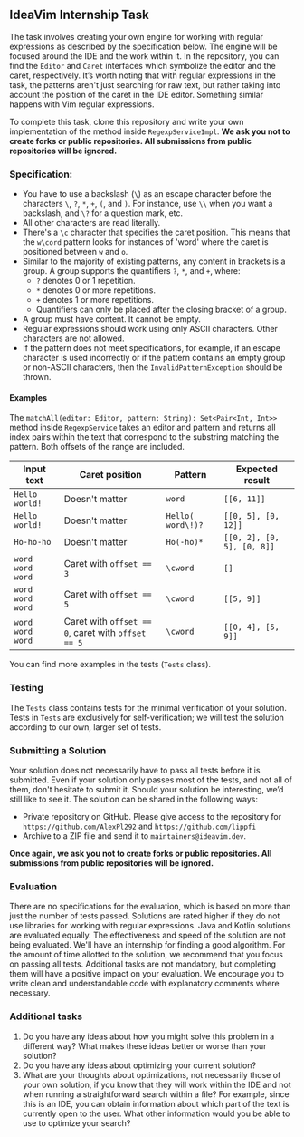 ## IdeaVim Internship Task
The task involves creating your own engine for working with regular expressions as described by the specification below. The engine will be focused around the IDE and the work within it. In the repository, you can find the `Editor` and `Caret` interfaces which symbolize the editor and the caret, respectively. It’s worth noting that with regular expressions in the task, the patterns aren't just searching for raw text, but rather taking into account the position of the caret in the IDE editor. Something similar happens with Vim regular expressions.

To complete this task, clone this repository and write your own implementation of the method inside `RegexpServiceImpl`.
**We ask you not to create forks or public repositories. All submissions from public repositories will be ignored.**

### Specification:
- You have to use a backslash (`\`) as an escape character before the characters `\`, `?`, `*`, `+`, `(`, and `)`. For instance, use `\\` when you want a backslash, and `\?` for a question mark, etc.
- All other characters are read literally.
- There's a `\c` character that specifies the caret position. This means that the `w\cord` pattern looks for instances of 'word' where the caret is positioned between `w` and `o`.
- Similar to the majority of existing patterns, any content in brackets is a group. A group supports the quantifiers `?`, `*`, and `+`, where:
  - `?` denotes 0 or 1 repetition.
  - `*` denotes 0 or more repetitions.
  - `+` denotes 1 or more repetitions.
  - Quantifiers can only be placed after the closing bracket of a group.
- A group must have content. It cannot be empty.
- Regular expressions should work using only ASCII characters. Other characters are not allowed.
- If the pattern does not meet specifications, for example, if an escape character is used incorrectly or if the pattern contains an empty group or non-ASCII characters, then the `InvalidPatternException` should be thrown.

#### Examples
The `matchAll(editor: Editor, pattern: String): Set<Pair<Int, Int>>` method inside `RegexpService` takes an editor and pattern and returns all index pairs within the text that correspond to the substring matching the pattern.
Both offsets of the range are included.

| Input text | Caret position | Pattern | Expected result |
|--|--|--|--|
| `Hello world!` | Doesn't matter | `word` | `[[6, 11]]` |
| `Hello world!` | Doesn't matter | `Hello( word\!)?` | `[[0, 5], [0, 12]]` |
| `Ho-ho-ho`| Doesn't matter | `Ho(-ho)*`| `[[0, 2], [0, 5], [0, 8]]` |
| `word word word` | Caret with `offset == 3` | `\cword` | `[]` |
| `word word word` | Caret with `offset == 5` | `\cword` | `[[5, 9]]` |
| `word word word` | Caret with `offset == 0`, caret with `offset == 5` | `\cword` | `[[0, 4], [5, 9]]` |

You can find more examples in the tests (`Tests` class).

### Testing
The `Tests` class contains tests for the minimal verification of your solution.
Tests in `Tests` are exclusively for self-verification; we will test the solution according to our own, larger set of tests.

### Submitting a Solution
Your solution does not necessarily have to pass all tests before it is submitted. Even if your solution only passes most of the tests, and not all of them, don't hesitate to submit it. Should your solution be interesting, we’d still like to see it.
The solution can be shared in the following ways:
- Private repository on GitHub. Please give access to the repository for `https://github.com/AlexPl292` and `https://github.com/lippfi`
- Archive to a ZIP file and send it to `maintainers@ideavim.dev`.

**Once again, we ask you not to create forks or public repositories. All submissions from public repositories will be ignored.**

### Evaluation
There are no specifications for the evaluation, which is based on more than just the number of tests passed.
Solutions are rated higher if they do not use libraries for working with regular expressions.
Java and Kotlin solutions are evaluated equally.
The effectiveness and speed of the solution are not being evaluated. We'll have an internship for finding a good algorithm.
For the amount of time allotted to the solution, we recommend that you focus on passing all tests.
Additional tasks are not mandatory, but completing them will have a positive impact on your evaluation.
We encourage you to write clean and understandable code with explanatory comments where necessary.

### Additional tasks
1. Do you have any ideas about how you might solve this problem in a different way? What makes these ideas better or worse than your solution?
2. Do you have any ideas about optimizing your current solution?
3. What are your thoughts about optimizations, not necessarily those of your own solution, if you know that they will work within the IDE and not when running a straightforward search within a file? For example, since this is an IDE, you can obtain information about which part of the text is currently open to the user. What other information would you be able to use to optimize your search?

